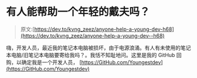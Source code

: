 # 有人能帮助一个年轻的戴夫吗？

> 原文:[https://dev.to/kvng_zeez/anyone-help-a-young-dev-h68](https://dev.to/kvng_zeez/anyone-help-a-young-dev--h68)

嗨，开发人员，最近我的笔记本电脑被损坏，由于电源浪涌。有人有未使用的笔记本电脑/旧笔记本电脑要寄给我吗？。我恬不知耻地问。这里是我的 GitHub 回购，以确定我是一个开发人员，
[https://GitHub.com/Youngestdev](https://GitHub.com/Youngestdev)